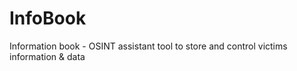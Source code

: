 # InfoBook
Information book - OSINT assistant tool to store and control victims information &amp; data
